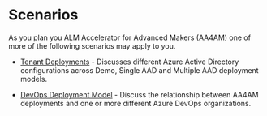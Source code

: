 # Scenarios

As you plan you ALM Accelerator for Advanced Makers (AA4AM) one of more of the following scenarios may apply to you.

- [Tenant Deployments](./tenant-deployments.md) - Discusses different Azure Active Directory configurations across Demo, Single AAD and Multiple AAD deployment models.

- [DevOps Deployment Model](./devops-deployment-model.md) - Discuss the relationship between AA4AM deployments and one or more different Azure DevOps organizations. 